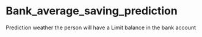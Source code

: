 # Bank_average_saving_prediction
Prediction weather the person will have a Limit balance in the bank account

